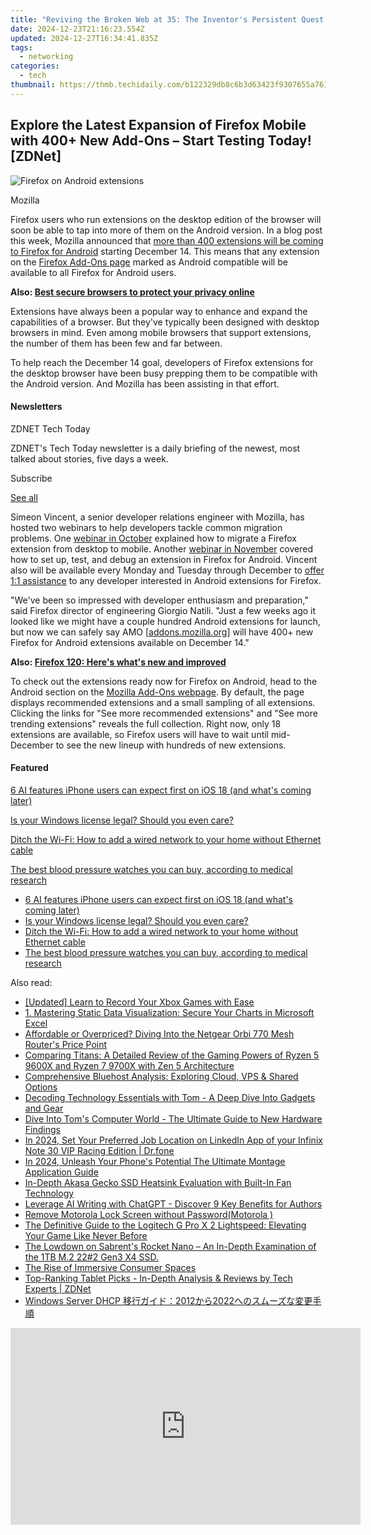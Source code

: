 ```yaml
---
title: "Reviving the Broken Web at 35: The Inventor's Persistent Quest for Restoration | NextGenWebTech"
date: 2024-12-23T21:16:23.554Z
updated: 2024-12-27T16:34:41.835Z
tags:
  - networking
categories:
  - tech
thumbnail: https://thmb.techidaily.com/b122329db8c6b3d63423f9307655a76116968c0c0abe05f97a8832ce02d38917.jpg
---
```


## Explore the Latest Expansion of Firefox Mobile with 400+ New Add-Ons – Start Testing Today![ZDNet]

![Firefox on Android extensions](https://www.zdnet.com/a/img/resize/b19844522b77e323d11ec233dd74126f062e7181/2023/11/30/462b24c3-28ed-4c5b-89fc-738450bf9e10/figure-top-firefox-for-android-to-get-more-than-400-new-extensions-in-december.jpg?auto=webp&width=1280)

Mozilla

Firefox users who run extensions on the desktop edition of the browser will soon be able to tap into more of them on the Android version. In a blog post this week, Mozilla announced that [more than 400 extensions will be coming to Firefox for Android](https://blog.mozilla.org/addons/2023/11/28/open-extensions-on-firefox-for-android-debut-december-14-but-you-can-get-a-sneak-peek-today/) starting December 14\. This means that any extension on the [Firefox Add-Ons page](https://addons.mozilla.org/en-US/android/) marked as Android compatible will be available to all Firefox for Android users.

**Also: [Best secure browsers to protect your privacy online](https://www.zdnet.com/article/best-browser-for-privacy/)**

Extensions have always been a popular way to enhance and expand the capabilities of a browser. But they've typically been designed with desktop browsers in mind. Even among mobile browsers that support extensions, the number of them has been few and far between.

To help reach the December 14 goal, developers of Firefox extensions for the desktop browser have been busy prepping them to be compatible with the Android version. And Mozilla has been assisting in that effort.

#### Newsletters

ZDNET Tech Today

ZDNET's Tech Today newsletter is a daily briefing of the newest, most talked about stories, five days a week.

 Subscribe

[See all](https://www.zdnet.com/newsletters/)

Simeon Vincent, a senior developer relations engineer with Mozilla, has hosted two webinars to help developers tackle common migration problems. One [webinar in October](https://www.youtube.com/watch?v=HN6AAIQrs%5FQ) explained how to migrate a Firefox extension from desktop to mobile. Another [webinar in November](https://www.linkedin.com/events/7123393225486159872/about/) covered how to set up, test, and debug an extension in Firefox for Android. Vincent also will be available every Monday and Tuesday through December to [offer 1:1 assistance](https://extensionworkshop.com/community/#office-hours) to any developer interested in Android extensions for Firefox. 

"We've been so impressed with developer enthusiasm and preparation," said Firefox director of engineering Giorgio Natili. "Just a few weeks ago it looked like we might have a couple hundred Android extensions for launch, but now we can safely say AMO \[[addons.mozilla.org](https://addons.mozilla.org/en-US/firefox/)\] will have 400+ new Firefox for Android extensions available on December 14."

**Also: [Firefox 120: Here's what's new and improved](https://www.zdnet.com/article/firefox-120-will-be-available-to-download-tomorrow-heres-whats-new-and-improved/)**

To check out the extensions ready now for Firefox on Android, head to the Android section on the [Mozilla Add-Ons webpage](https://addons.mozilla.org/en-US/android/). By default, the page displays recommended extensions and a small sampling of all extensions. Clicking the links for "See more recommended extensions" and "See more trending extensions" reveals the full collection. Right now, only 18 extensions are available, so Firefox users will have to wait until mid-December to see the new lineup with hundreds of new extensions.

#### Featured

[6 AI features iPhone users can expect first on iOS 18 (and what's coming later)](https://www.zdnet.com/article/6-ai-features-iphone-users-can-expect-first-on-ios-18-and-whats-coming-later/ "6 AI features iPhone users can expect first on iOS 18 (and what's coming later)")

[Is your Windows license legal? Should you even care?](https://www.zdnet.com/article/is-your-windows-license-legal-should-you-even-care/ "Is your Windows license legal? Should you even care?")

[Ditch the Wi-Fi: How to add a wired network to your home without Ethernet cable](https://www.zdnet.com/article/ditch-the-wi-fi-how-to-add-a-wired-network-to-your-home-without-ethernet-cable/ "Ditch the Wi-Fi: How to add a wired network to your home without Ethernet cable")

[The best blood pressure watches you can buy, according to medical research](https://www.zdnet.com/article/best-blood-pressure-watch/ "The best blood pressure watches you can buy, according to medical research")

* [6 AI features iPhone users can expect first on iOS 18 (and what's coming later)](https://www.zdnet.com/article/6-ai-features-iphone-users-can-expect-first-on-ios-18-and-whats-coming-later/ "6 AI features iPhone users can expect first on iOS 18 (and what's coming later)")
* [Is your Windows license legal? Should you even care?](https://www.zdnet.com/article/is-your-windows-license-legal-should-you-even-care/ "Is your Windows license legal? Should you even care?")
* [Ditch the Wi-Fi: How to add a wired network to your home without Ethernet cable](https://www.zdnet.com/article/ditch-the-wi-fi-how-to-add-a-wired-network-to-your-home-without-ethernet-cable/ "Ditch the Wi-Fi: How to add a wired network to your home without Ethernet cable")
* [The best blood pressure watches you can buy, according to medical research](https://www.zdnet.com/article/best-blood-pressure-watch/ "The best blood pressure watches you can buy, according to medical research")

<ins class="adsbygoogle"
     style="display:block"
     data-ad-format="autorelaxed"
     data-ad-client="ca-pub-7571918770474297"
     data-ad-slot="1223367746"></ins>

<ins class="adsbygoogle"
     style="display:block"
     data-ad-client="ca-pub-7571918770474297"
     data-ad-slot="8358498916"
     data-ad-format="auto"
     data-full-width-responsive="true"></ins>

<span class="atpl-alsoreadstyle">Also read:</span>
<div><ul>
<li><a href="https://remote-screen-capture.techidaily.com/updated-learn-to-record-your-xbox-games-with-ease/"><u>[Updated] Learn to Record Your Xbox Games with Ease</u></a></li>
<li><a href="https://win-answers.techidaily.com/1-mastering-static-data-visualization-secure-your-charts-in-microsoft-excel/"><u>1. Mastering Static Data Visualization: Secure Your Charts in Microsoft Excel</u></a></li>
<li><a href="https://hardware-reviews.techidaily.com/affordable-or-overpriced-diving-into-the-netgear-orbi-770-mesh-routers-price-point/"><u>Affordable or Overpriced? Diving Into the Netgear Orbi 770 Mesh Router's Price Point</u></a></li>
<li><a href="https://hardware-reviews.techidaily.com/comparing-titans-a-detailed-review-of-the-gaming-powers-of-ryzen-5-9600x-and-ryzen-7-9700x-with-zen-5-architecture/"><u>Comparing Titans: A Detailed Review of the Gaming Powers of Ryzen 5 9600X and Ryzen 7 9700X with Zen 5 Architecture</u></a></li>
<li><a href="https://hardware-reviews.techidaily.com/comprehensive-bluehost-analysis-exploring-cloud-vps-and-shared-options/"><u>Comprehensive Bluehost Analysis: Exploring Cloud, VPS & Shared Options</u></a></li>
<li><a href="https://hardware-reviews.techidaily.com/decoding-technology-essentials-with-tom-a-deep-dive-into-gadgets-and-gear/"><u>Decoding Technology Essentials with Tom - A Deep Dive Into Gadgets and Gear</u></a></li>
<li><a href="https://hardware-reviews.techidaily.com/dive-into-toms-computer-world-the-ultimate-guide-to-new-hardware-findings/"><u>Dive Into Tom's Computer World - The Ultimate Guide to New Hardware Findings</u></a></li>
<li><a href="https://location-social.techidaily.com/in-2024-set-your-preferred-job-location-on-linkedin-app-of-your-infinix-note-30-vip-racing-edition-drfone-by-drfone-virtual-android/"><u>In 2024, Set Your Preferred Job Location on LinkedIn App of your Infinix Note 30 VIP Racing Edition | Dr.fone</u></a></li>
<li><a href="https://some-skills.techidaily.com/in-2024-unleash-your-phones-potential-the-ultimate-montage-application-guide/"><u>In 2024, Unleash Your Phone's Potential The Ultimate Montage Application Guide</u></a></li>
<li><a href="https://hardware-reviews.techidaily.com/in-depth-akasa-gecko-ssd-heatsink-evaluation-with-built-in-fan-technology/"><u>In-Depth Akasa Gecko SSD Heatsink Evaluation with Built-In Fan Technology</u></a></li>
<li><a href="https://tech-haven.techidaily.com/leverage-ai-writing-with-chatgpt-discover-9-key-benefits-for-authors/"><u>Leverage AI Writing with ChatGPT - Discover 9 Key Benefits for Authors</u></a></li>
<li><a href="https://techidaily.com/remove-motorola-lock-screen-without-passwordmotorola-by-drfone-android-unlock-android-unlock/"><u>Remove Motorola Lock Screen without Password(Motorola )</u></a></li>
<li><a href="https://hardware-reviews.techidaily.com/the-definitive-guide-to-the-logitech-g-pro-x-2-lightspeed-elevating-your-game-like-never-before/"><u>The Definitive Guide to the Logitech G Pro X 2 Lightspeed: Elevating Your Game Like Never Before</u></a></li>
<li><a href="https://hardware-reviews.techidaily.com/1723341723532-the-lowdown-on-sabrents-rocket-nano-an-in-depth-examination-of-the-1tb-m2-222-gen3-x4-ssd/"><u>The Lowdown on Sabrent's Rocket Nano – An In-Depth Examination of the 1TB M.2 22#2 Gen3 X4 SSD.</u></a></li>
<li><a href="https://extra-tips.techidaily.com/the-rise-of-immersive-consumer-spaces/"><u>The Rise of Immersive Consumer Spaces</u></a></li>
<li><a href="https://techno-recovery.techidaily.com/top-ranking-tablet-picks-in-depth-analysis-and-reviews-by-tech-experts-zdnet/"><u>Top-Ranking Tablet Picks - In-Depth Analysis & Reviews by Tech Experts | ZDNet</u></a></li>
<li><a href="https://win-popular.techidaily.com/windows-server-dhcp-20122022/"><u>Windows Server DHCP 移行ガイド：2012から2022へのスムーズな変更手順</u></a></li>
</ul></div>

<!-- affiliate ads begin -->
<iframe width="560" height="315" src="https://www.youtube.com/embed/RvR5PNhspKE?si=uJcMYK9v-_Xq7fAg" title="YouTube video player" frameborder="0" allow="accelerometer; autoplay; clipboard-write; encrypted-media; gyroscope; picture-in-picture; web-share" referrerpolicy="strict-origin-when-cross-origin" allowfullscreen></iframe>
<!-- affiliate ads end -->

